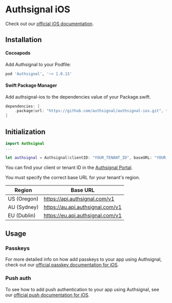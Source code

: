 # Authsignal iOS

Check out our [official iOS documentation](https://docs.authsignal.com/sdks/client/ios).

## Installation

#### Cocoapods

Add Authsignal to your Podfile:

```rb
pod 'Authsignal', '~> 1.0.13'
```

#### Swift Package Manager

Add authsignal-ios to the dependencies value of your Package.swift.

```swift
dependencies: [
    .package(url: "https://github.com/authsignal/authsignal-ios.git", from: "1.0.13")
]
```

## Initialization

```swift
import Authsignal
...

let authsignal = Authsignal(clientID: "YOUR_TENANT_ID", baseURL: "YOUR_REGION_BASE_URL")
```

You can find your client or tenant ID in the [Authsignal Portal](https://portal.authsignal.com/organisations/tenants/api).

You must specify the correct base URL for your tenant's region.

| Region      | Base URL                         |
| ----------- | -------------------------------- |
| US (Oregon) | https://api.authsignal.com/v1    |
| AU (Sydney) | https://au.api.authsignal.com/v1 |
| EU (Dublin) | https://eu.api.authsignal.com/v1 |

## Usage

### Passkeys

For more detailed info on how add passkeys to your app using Authsignal, check out our [official passkey documentation for iOS](https://docs.authsignal.com/sdks/client/ios#passkeys).

### Push auth

To see how to add push authentication to your app using Authsignal, see our [official push documentation for iOS](https://docs.authsignal.com/sdks/client/ios#push).
